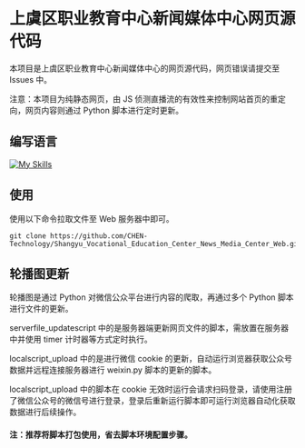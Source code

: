 # 上虞区职业教育中心新闻媒体中心网页源代码

本项目是上虞区职业教育中心新闻媒体中心的网页源代码，网页错误请提交至 Issues 中。

注意：本项目为纯静态网页，由 JS 侦测直播流的有效性来控制网站首页的重定向，网页内容则通过 Python 脚本进行定时更新。

## 编写语言

[![My Skills](https://skillicons.dev/icons?i=html,css,js,python)](https://github.com/CHEN-Technology/Shangyu_Vocational_Education_Center_News_Media_Center_Web)

## 使用

使用以下命令拉取文件至 Web 服务器中即可。

    git clone https://github.com/CHEN-Technology/Shangyu_Vocational_Education_Center_News_Media_Center_Web.git

## 轮播图更新

轮播图是通过 Python 对微信公众平台进行内容的爬取，再通过多个 Python 脚本进行文件的更新。

serverfile_updatescript 中的是服务器端更新网页文件的脚本，需放置在服务器中并使用 timer 计时器等方式定时执行。

localscript_upload 中的是进行微信 cookie 的更新，自动运行浏览器获取公众号数据并远程连接服务器进行 weixin.py 脚本的更新的脚本。

localscript_upload 中的脚本在 cookie 无效时运行会请求扫码登录，请使用注册了微信公众号的微信号进行登录，登录后重新运行脚本即可运行浏览器自动化获取数据进行后续操作。

#### 注：推荐将脚本打包使用，省去脚本环境配置步骤。
